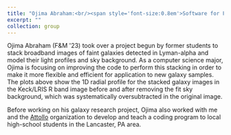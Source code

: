 ```yaml
---
title: "Ojima Abraham:<br/><span style='font-size:0.8em'>Software for Faint-Object Stacking<br/><img src='/images/ojima-profile.png' alt='Ojima Abraham / a pair of diagrams showing galaxy light profiles'>"
excerpt: ""
collection: group
---
```


<!-- title: "Ojima Abraham"
excerpt: "Software for Faint-Object Stacking<br/>[<img src='/images/ojima-profile.png' alt='Ojima Abraham'>](ojima/)"
<img src='/images/ojima-profile.png' alt='Ojima Abraham'>
 -->
Ojima Abraham (F&M '23) took over a project begun by former students to stack broadband images of faint galaxies detected in Lyman-alpha and model their light profiles and sky background. As a computer science major, Ojima is focusing on improving the code to perform this stacking in order to make it more flexible and efficient for application to new galaxy samples. The plots above show the 1D radial profile for the stacked galaxy images in the Keck/LRIS R band image before and after removing the fit sky background, which was systematically oversubtracted in the original image.

Before working on his galaxy research project, Ojima also worked with me and the [Attollo](http://attolloprep.org/) organization to develop and teach a coding program to local high-school students in the Lancaster, PA area.
